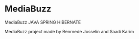 # MediaBuzz
MediaBuzz JAVA SPRING HIBERNATE

MediaBuzz project made by Benrnede Josselin and Saadi Karim

